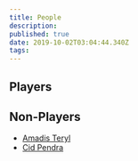 ```yaml
---
title: People
description: 
published: true
date: 2019-10-02T03:04:44.340Z
tags: 
---
```


## Players

## Non-Players
* [Amadis Teryl](/people/amadis-teryl)
* [Cid Pendra](/people/cid-pendra)